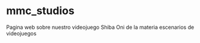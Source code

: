 # mmc_studios
Pagina web sobre nuestro videojuego Shiba Oni de la materia escenarios de videojuegos
